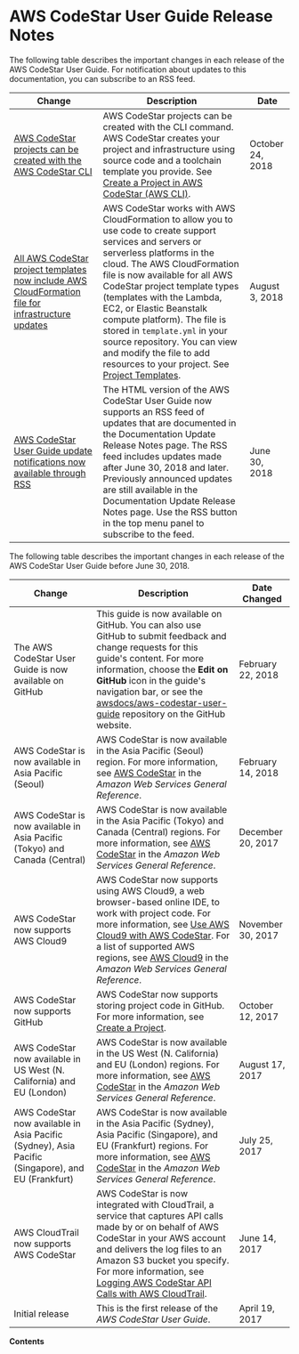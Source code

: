 # AWS CodeStar User Guide Release Notes<a name="history"></a>

The following table describes the important changes in each release of the AWS CodeStar User Guide\. For notification about updates to this documentation, you can subscribe to an RSS feed\. 

| Change | Description | Date | 
| --- |--- |--- |
| [AWS CodeStar projects can be created with the AWS CodeStar CLI](#history) | AWS CodeStar projects can be created with the CLI command\. AWS CodeStar creates your project and infrastructure using source code and a toolchain template you provide\. See [Create a Project in AWS CodeStar \(AWS CLI\)](https://docs.aws.amazon.com/codestar/latest/userguide/how-to-create-project.html#how-to-create-project-cli)\. | October 24, 2018 | 
| [All AWS CodeStar project templates now include AWS CloudFormation file for infrastructure updates](#history) | AWS CodeStar works with AWS CloudFormation to allow you to use code to create support services and servers or serverless platforms in the cloud\. The AWS CloudFormation file is now available for all AWS CodeStar project template types \(templates with the Lambda, EC2, or Elastic Beanstalk compute platform\)\. The file is stored in `template.yml` in your source repository\. You can view and modify the file to add resources to your project\. See [Project Templates](https://docs.aws.amazon.com/codestar/latest/userguide/templates.html)\. | August 3, 2018 | 
| [AWS CodeStar User Guide update notifications now available through RSS](#history) | The HTML version of the AWS CodeStar User Guide now supports an RSS feed of updates that are documented in the Documentation Update Release Notes page\. The RSS feed includes updates made after June 30, 2018 and later\. Previously announced updates are still available in the Documentation Update Release Notes page\. Use the RSS button in the top menu panel to subscribe to the feed\.  | June 30, 2018 | 

The following table describes the important changes in each release of the AWS CodeStar User Guide before June 30, 2018\.


| Change | Description | Date Changed | 
| --- | --- | --- | 
|  The AWS CodeStar User Guide is now available on GitHub  |  This guide is now available on GitHub\. You can also use GitHub to submit feedback and change requests for this guide's content\. For more information, choose the **Edit on GitHub** icon in the guide's navigation bar, or see the [awsdocs/aws\-codestar\-user\-guide](https://github.com/awsdocs/aws-codestar-user-guide) repository on the GitHub website\.  | February 22, 2018 | 
|  AWS CodeStar is now available in Asia Pacific \(Seoul\)  |  AWS CodeStar is now available in the Asia Pacific \(Seoul\) region\. For more information, see [AWS CodeStar](https://docs.aws.amazon.com/general/latest/gr/rande.html#codestar_region) in the *Amazon Web Services General Reference*\.  | February 14, 2018 | 
|  AWS CodeStar is now available in Asia Pacific \(Tokyo\) and Canada \(Central\)  |  AWS CodeStar is now available in the Asia Pacific \(Tokyo\) and Canada \(Central\) regions\. For more information, see [AWS CodeStar](https://docs.aws.amazon.com/general/latest/gr/rande.html#codestar_region) in the *Amazon Web Services General Reference*\.  | December 20, 2017 | 
|  AWS CodeStar now supports AWS Cloud9  |  AWS CodeStar now supports using AWS Cloud9, a web browser\-based online IDE, to work with project code\. For more information, see [Use AWS Cloud9 with AWS CodeStar](setting-up-ide-cloud9.md)\.  For a list of supported AWS regions, see [AWS Cloud9](https://docs.aws.amazon.com/general/latest/gr/rande.html#cloud9_region) in the *Amazon Web Services General Reference*\.   | November 30, 2017 | 
|  AWS CodeStar now supports GitHub  |  AWS CodeStar now supports storing project code in GitHub\. For more information, see [Create a Project](how-to-create-project.md)\.  | October 12, 2017 | 
|  AWS CodeStar now available in US West \(N\. California\) and EU \(London\)  |  AWS CodeStar is now available in the US West \(N\. California\) and EU \(London\) regions\. For more information, see [AWS CodeStar](https://docs.aws.amazon.com/general/latest/gr/rande.html#codestar_region) in the *Amazon Web Services General Reference*\.  | August 17, 2017 | 
|  AWS CodeStar now available in Asia Pacific \(Sydney\), Asia Pacific \(Singapore\), and EU \(Frankfurt\)  |  AWS CodeStar is now available in the Asia Pacific \(Sydney\), Asia Pacific \(Singapore\), and EU \(Frankfurt\) regions\. For more information, see [AWS CodeStar](https://docs.aws.amazon.com/general/latest/gr/rande.html#codestar_region) in the *Amazon Web Services General Reference*\.  | July 25, 2017 | 
|  AWS CloudTrail now supports AWS CodeStar  |  AWS CodeStar is now integrated with CloudTrail, a service that captures API calls made by or on behalf of AWS CodeStar in your AWS account and delivers the log files to an Amazon S3 bucket you specify\. For more information, see [Logging AWS CodeStar API Calls with AWS CloudTrail](logging-using-cloudtrail.md)\.  | June 14, 2017 | 
|  Initial release  |  This is the first release of the *AWS CodeStar User Guide*\.  | April 19, 2017 | 

**Contents**